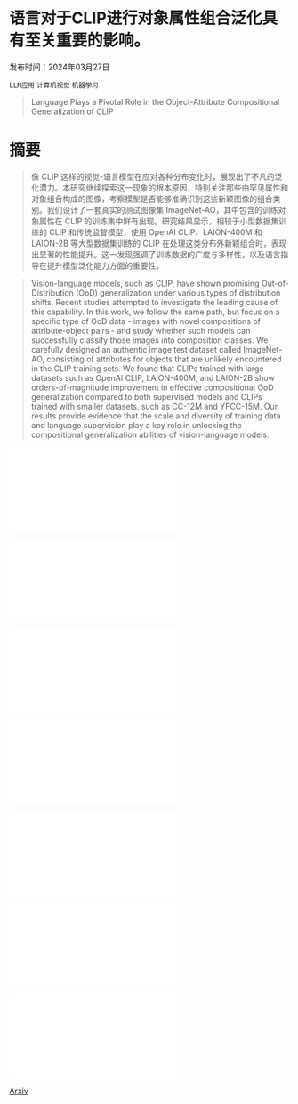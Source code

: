 # 语言对于CLIP进行对象属性组合泛化具有至关重要的影响。

发布时间：2024年03月27日

`LLM应用` `计算机视觉` `机器学习`

> Language Plays a Pivotal Role in the Object-Attribute Compositional Generalization of CLIP

# 摘要

> 像 CLIP 这样的视觉-语言模型在应对各种分布变化时，展现出了不凡的泛化潜力。本研究继续探索这一现象的根本原因，特别关注那些由罕见属性和对象组合构成的图像，考察模型是否能够准确识别这些新颖图像的组合类别。我们设计了一套真实的测试图像集 ImageNet-AO，其中包含的训练对象属性在 CLIP 的训练集中鲜有出现。研究结果显示，相较于小型数据集训练的 CLIP 和传统监督模型，使用 OpenAI CLIP、LAION-400M 和 LAION-2B 等大型数据集训练的 CLIP 在处理这类分布外新颖组合时，表现出显著的性能提升。这一发现强调了训练数据的广度与多样性，以及语言指导在提升模型泛化能力方面的重要性。

> Vision-language models, such as CLIP, have shown promising Out-of-Distribution (OoD) generalization under various types of distribution shifts. Recent studies attempted to investigate the leading cause of this capability. In this work, we follow the same path, but focus on a specific type of OoD data - images with novel compositions of attribute-object pairs - and study whether such models can successfully classify those images into composition classes. We carefully designed an authentic image test dataset called ImageNet-AO, consisting of attributes for objects that are unlikely encountered in the CLIP training sets. We found that CLIPs trained with large datasets such as OpenAI CLIP, LAION-400M, and LAION-2B show orders-of-magnitude improvement in effective compositional OoD generalization compared to both supervised models and CLIPs trained with smaller datasets, such as CC-12M and YFCC-15M. Our results provide evidence that the scale and diversity of training data and language supervision play a key role in unlocking the compositional generalization abilities of vision-language models.

![语言对于CLIP进行对象属性组合泛化具有至关重要的影响。](../../../paper_images/2403.18525/two_plot4.pdf)

![语言对于CLIP进行对象属性组合泛化具有至关重要的影响。](../../../paper_images/2403.18525/first_fig.drawio.pdf)

![语言对于CLIP进行对象属性组合泛化具有至关重要的影响。](../../../paper_images/2403.18525/NMI_plot2.pdf)

![语言对于CLIP进行对象属性组合泛化具有至关重要的影响。](../../../paper_images/2403.18525/all_in_vs_orginal.pdf)

![语言对于CLIP进行对象属性组合泛化具有至关重要的影响。](../../../paper_images/2403.18525/all_in_vs_ood_experiment3.pdf)

![语言对于CLIP进行对象属性组合泛化具有至关重要的影响。](../../../paper_images/2403.18525/few_shot.pdf)

![语言对于CLIP进行对象属性组合泛化具有至关重要的影响。](../../../paper_images/2403.18525/full_finetune.pdf)

[Arxiv](https://arxiv.org/abs/2403.18525)